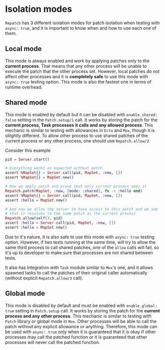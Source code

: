 # Isolation modes

`Repatch` has 3 different isolation modes for patch isolation
when testing with `async: true`, and it is important to know when and how to use each one of them.

## Local mode

This mode is always enabled and work by applying patches only to the **current process**.
That means that any other process will be unable to execute the patch that the other process set.
However, local patches do not affect other processes and it is __completely safe__ to use this mode with
`async: true` testing option. This mode is also the fastest one in terms of runtime overhead.

## Shared mode

This mode is enabled by default but it can be disabled with `enable_shared: false` setting in the `Patch.setup/1` call.
It works by storing the patch for the **current process, Task processes it calls and any allowed process**. This mechanic is similar to testing
with allowances in `Ecto` and `Mox`, though it is slitghtly different. To allow other process to use shared
patches of the current process or any other process, one should use `Repatch.allow/2`

Consider this example

```elixir
pid = Server.start()

# Everything works as expected without patch
assert %MapSet{} = Server.call(pid, MapSet, :new, [])
assert %MapSet{} = MapSet.new()

# Now we apply patch and prove that only current process sees it
Repatch.patch(MapSet, :new, [mode: :shared], fn -> :hello end)
assert %MapSet{} = Server.call(pid, MapSet, :new, [])
assert :hello = MapSet.new()

# And now we allow the server to have access to this patch and we see
# that it resolves to the same patch as the current process
Repatch.allow(self(), pid)
assert :hello = Server.call(pid, MapSet, :new, [])
assert :hello = MapSet.new()
```

Due to it's nature, it is also safe to use this mode with `async: true` testing option. However, if two
tests running at the same time, will try to allow the same third process to call shared patches,
one of the `allow` calls will fail, so it's up to developer to make sure that processes are not shared
between tests.

It also has integration with `Task` module similar to `Mox`'s one, and it allows spawned tasks to
call the patches of their original caller automatically (without explicit `Repatch.allow/3` call).

## Global mode

This mode is disabled by default and must be enabled with `enable_global: true` setting in `Patch.setup` call.
It works by storing the patch for the **current process and any other process**. This mechanic is similar to testing
with `Patch` library or global mode in `Mox`. Other processes will be able to call the patch without any explicit
allowance or anything. Therefore, this mode can be used with `async: true` only when it is guaranteed that
it is okay if other processes may call the patched function or it is guaranteed that other processes
will never call the patched function.
